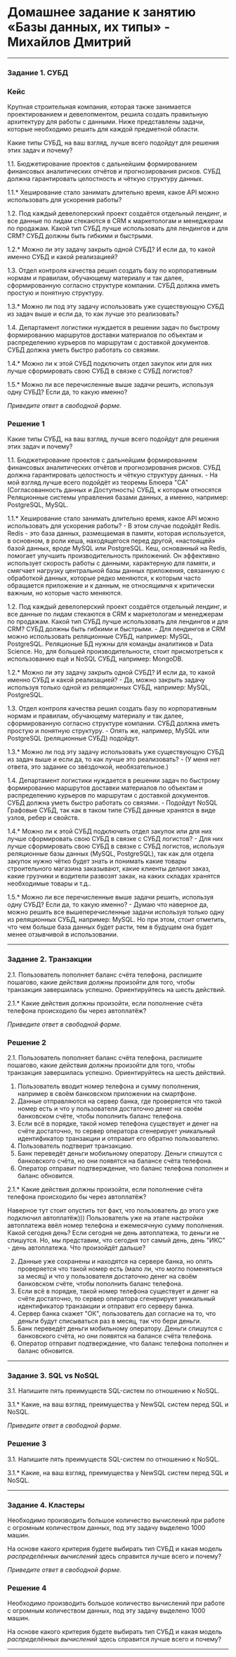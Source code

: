 # Домашнее задание к занятию «Базы данных, их типы» - Михайлов Дмитрий

---

### Задание 1. СУБД

### Кейс
Крупная строительная компания, которая также занимается проектированием и девелопментом, решила создать 
правильную архитектуру для работы с данными. Ниже представлены задачи, которые необходимо решить для
каждой предметной области. 

Какие типы СУБД, на ваш взгляд, лучше всего подойдут для решения этих задач и почему? 
 
1.1. Бюджетирование проектов с дальнейшим формированием финансовых аналитических отчётов и прогнозирования рисков.
СУБД должна гарантировать целостность и чёткую структуру данных.

1.1.* Хеширование стало занимать длительно время, какое API можно использовать для ускорения работы? 

1.2. Под каждый девелоперский проект создаётся отдельный лендинг, и все данные по лидам стекаются в CRM к 
маркетологам и менеджерам по продажам. Какой тип СУБД лучше использовать для лендингов и для CRM? 
СУБД должны быть гибкими и быстрыми.

1.2.* Можно ли эту задачу закрыть одной СУБД? И если да, то какой именно СУБД и какой реализацией?

1.3. Отдел контроля качества решил создать базу по корпоративным нормам и правилам, обучающему материалу 
и так далее, сформированную согласно структуре компании. СУБД должна иметь простую и понятную структуру.

1.3.* Можно ли под эту задачу использовать уже существующую СУБД из задач выше и если да, то как лучше это 
реализовать?

1.4. Департамент логистики нуждается в решении задач по быстрому формированию маршрутов доставки материалов 
по объектам и распределению курьеров по маршрутам с доставкой документов. СУБД должна уметь быстро работать
со связями.

1.4.* Можно ли к этой СУБД подключить отдел закупок или для них лучше сформировать свою СУБД в связке с СУБД 
логистов?

1.5.* Можно ли все перечисленные выше задачи решить, используя одну СУБД? Если да, то какую именно?

*Приведите ответ в свободной форме.*

### Решение 1

Какие типы СУБД, на ваш взгляд, лучше всего подойдут для решения этих задач и почему? 

1.1. Бюджетирование проектов с дальнейшим формированием финансовых аналитических отчётов и прогнозирования рисков.
СУБД должна гарантировать целостность и чёткую структуру данных. - На мой взгляд лучше всего подойдёт из теоремы Блюера "СА" (Согласованность данных и Доступность) СУБД, к которым относятся
Реляционные системы управления базами данных, а именно, например: PostgreSQL, MySQL.

1.1.* Хеширование стало занимать длительно время, какое API можно использовать для ускорения работы? - В этом случае подойдёт Redis. Redis - это база данных, размещаемая в памяти, которая используется,
в основном, в роли кеша, находящегося перед другой, «настоящей» базой данных, вроде MySQL или PostgreSQL. Кеш, основанный на Redis, помогает улучшить производительность приложений.
Он эффективно использует скорость работы с данными, характерную для памяти, и смягчает нагрузку центральной базы данных приложения, связанную с обработкой данных,
которые редко меняются, к которым часто обращается приложение и к данным, не относящимчя к критически важным, но которые часто меняются.

1.2. Под каждый девелоперский проект создаётся отдельный лендинг, и все данные по лидам стекаются в CRM к 
маркетологам и менеджерам по продажам. Какой тип СУБД лучше использовать для лендингов и для CRM? 
СУБД должны быть гибкими и быстрыми. - Для лендингов и CRM можно использовать реляционные СУБД, например: MySQL, PostgreSQL. Реляционые БД нужны для команды аналитиков и Data Science.
Но, для большей производительности, стоит присмотреться к использованию ещё и NoSQL СУБД, например: MongoDB.

1.2.* Можно ли эту задачу закрыть одной СУБД? И если да, то какой именно СУБД и какой реализацией? - Да, можно закрыть задачу используя только одной из реляционных СУБД, например: MySQL, PostgreSQL. 

1.3. Отдел контроля качества решил создать базу по корпоративным нормам и правилам, обучающему материалу 
и так далее, сформированную согласно структуре компании. СУБД должна иметь простую и понятную структуру. - Опять же, например, MySQL или PostgreSQL (реляционные СУБД) подойдут.

1.3.* Можно ли под эту задачу использовать уже существующую СУБД из задач выше и если да, то как лучше это 
реализовать? - (У меня нет ответа, это задание со звёздочкой, необязательное.)

1.4. Департамент логистики нуждается в решении задач по быстрому формированию маршрутов доставки материалов 
по объектам и распределению курьеров по маршрутам с доставкой документов. СУБД должна уметь быстро работать
со связями. - Подойдут NoSQL Графовые СУБД, так как в таком типе СУБД данные хранятся в виде узлов, ребер и свойств.


1.4.* Можно ли к этой СУБД подключить отдел закупок или для них лучше сформировать свою СУБД в связке с СУБД 
логистов? - Для них лучше сформировать свою СУБД в связке с СУБД логистов, используя реляционные базы данных (MySQL, PostgreSQL), так как для отдела закупок нужно чётко будет знать и понимать какие товары строительного магазина заказывают, какие клиенты делают заказ, какие грузчики и водители развозят закак, на каких складах хранятся необходимые товары и т.д..

1.5.* Можно ли все перечисленные выше задачи решить, используя одну СУБД? Если да, то какую именно? - Думаю что наверное да, можно решить все вышеперечисленные задачи используя только одну из реляционных СУБД, например: MySQL. Но при этом, стоит отметить, что чем больше база данных будет расти, тем в будущем она будет менее отзывчивой в использовании.    

---

### Задание 2. Транзакции

2.1. Пользователь пополняет баланс счёта телефона, распишите пошагово, какие действия должны произойти для того, чтобы 
транзакция завершилась успешно. Ориентируйтесь на шесть действий.

2.1.* Какие действия должны произойти, если пополнение счёта телефона происходило бы через автоплатёж?

*Приведите ответ в свободной форме.*

### Решение 2

2.1. Пользователь пополняет баланс счёта телефона, распишите пошагово, какие действия должны произойти для того, чтобы 
транзакция завершилась успешно. Ориентируйтесь на шесть действий.

1. Пользователь вводит номер телефона и сумму пополнения, например в своём банковском приложении на смартфоне.
2. Данные отправляются на сервер банка, где проверяется что такой номер есть и что у пользователя достаточно денег на своём банковском счёте, чтобы пополнить баланс телефона.
3. Если всё в порядке, такой номер телефона существует и денег на счёте достаточно, то сервер оператора сгенерирует уникальный идентификатор транзакции и отправит его обратно пользователю.
4. Пользователь подтверит транзакцию.
5. Банк переведёт деньги мобильному оператору. Деньги спишутся с банковского счёта, но они появятся на балансе счёта телефона.
6. Оператор отправит подтверждение, что баланс телефона пополнен и баланс обновится.

2.1.* Какие действия должны произойти, если пополнение счёта телефона происходило бы через автоплатёж?

Наверное тут стоит опустить тот факт, что пользователь до этого уже подключил автоплатёж))) Пользователь уже на этапе настройки автоплатежа ввёл номер телефона и ежемесячную сумму пополнения.
Какой сегодня день? Если сегодня не день автоплатежа, то деньги не спишутся. Но, мы представим, что сегодня тот самый день, день "ИКС" - день автоплатежа. Что произойдёт дальше?

2. Данные уже сохранены и находятся на сервере банка, но опять проверяется что такой номер есть (мало ли, что могло поменяться за месяц) и что у пользователя достаточно денег на своём банковском счёте, чтобы пополнить баланс телефона.
3. Если всё в порядке, такой номер телефона существует и денег на счёте достаточно, то сервер оператора сгенерирует уникальный идентификатор транзакции и отправит его серверу банка.
4. Сервер банка скажет "ОК", пользователь дал согласие на то, что деньги будут списываться раз в месяц, так что бери деньги.
5. Банк переведёт деньги мобильному оператору. Деньги спишутся с банковского счёта, но они появятся на балансе счёта телефона.
6. Оператор отправит подтверждение, что баланс телефона пополнен и баланс обновится.

---

### Задание 3. SQL vs NoSQL

3.1. Напишите пять преимуществ SQL-систем по отношению к NoSQL. 

3.1.* Какие, на ваш взгляд, преимущества у NewSQL систем перед SQL и NoSQL.

*Приведите ответ в свободной форме.*

### Решение 3

3.1. Напишите пять преимуществ SQL-систем по отношению к NoSQL. 

3.1.* Какие, на ваш взгляд, преимущества у NewSQL систем перед SQL и NoSQL.

---

### Задание 4. Кластеры

Необходимо производить большое количество вычислений при работе с огромным количеством данных, под эту задачу 
выделено 1000 машин. 

На основе какого критерия будете выбирать тип СУБД и какая модель *распределённых вычислений* 
здесь справится лучше всего и почему?

*Приведите ответ в свободной форме.*

### Решение 4

Необходимо производить большое количество вычислений при работе с огромным количеством данных, под эту задачу 
выделено 1000 машин. 

На основе какого критерия будете выбирать тип СУБД и какая модель *распределённых вычислений* 
здесь справится лучше всего и почему?


---
